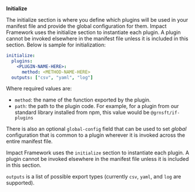 **Initialize**

The initialize section is where you define which plugins will be used in your manifest file and provide the global configuration for them. Impact Framework uses the initialize section to instantiate each plugin. A plugin cannot be invoked elsewhere in the manifest file unless it is included in this section. Below is sample for initialization:

```yaml
initialize:
  plugins:
    <PLUGIN-NAME-HERE>:
      method: <METHOD-NAME-HERE>
  outputs: ["csv", "yaml", "log"]
```

Where required values are:

- `method`: the name of the function exported by the plugin.
- `path`: the path to the plugin code. For example, for a plugin from our standard library installed from npm, this value would be `@grnsft/if-plugins`

There is also an optional `global-config` field that can be used to set _global_ configuration that is common to a plugin wherever it is invoked across the entire manifest file.

Impact Framework uses the `initialize` section to instantiate each plugin. A plugin cannot be invoked elsewhere in the manifest file unless it is included in this section.

`outputs` is a list of possible export types (currently `csv`, `yaml`, and `log` are supported).
